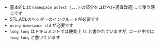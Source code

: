 - 基本的には ``namespace aclext {...}`` の部分をコピペ(+適宜改造)して使う感じです
- STL,ACLのヘッダーのインクルードが必要です
- ``using namespace std`` が必要です
- ``long long`` はドキュメントでは便宜上 ``ll`` と書かれていますが, コード中では ``long long`` と書いています